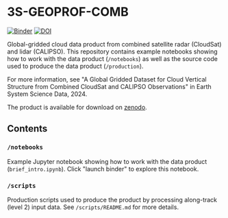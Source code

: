 # 3S-GEOPROF-COMB
[![Binder](https://mybinder.org/badge_logo.svg)](https://mybinder.org/v2/gh/bertrandclim/3S-GEOPROF-COMB/HEAD?labpath=notebooks%2Fbrief_intro.ipynb) [![DOI](https://zenodo.org/badge/709603243.svg)](https://zenodo.org/doi/10.5281/zenodo.10689927)

Global-gridded cloud data product from combined satellite radar (CloudSat) and lidar (CALIPSO). This repository contains example notebooks showing how to work with the data product (`/notebooks`) as well as the source code used to produce the data product (`/production`).

For more information, see "A Global Gridded Dataset for Cloud Vertical Structure from Combined CloudSat and CALIPSO Observations" in Earth System Science Data, 2024.

The product is available for download on [zenodo](https://zenodo.org/records/8057791).

## Contents
### `/notebooks`
Example Jupyter notebook showing how to work with the data product (`brief_intro.ipynb`). Click "launch binder" to explore this notebook.

### `/scripts` 
Production scripts used to produce the product by processing along-track (level 2) input data. See `/scripts/README.md` for more details.
